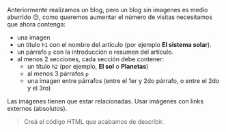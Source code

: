 Anteriormente realizamos un blog, pero un blog sin imagenes es medio aburrido :pensive:, como queremos aumentar el número de visitas necesitamos que ahora contenga:

- una imagen
- un título `h1` con el nombre del artículo (por ejemplo **El sistema solar**).
- un párrafo `p` con la introducción o resumen del artículo.
- al menos 2 secciones, cada sección debe contener: 
  - un título `h2` (por ejemplo, **El sol** o **Planetas**)
  - al menos 3 párrafos `p`
  - una imagen entre párrafos (entre el 1er y 2do párrafo, o entre el 2do y el 3ro)
 
Las imágenes tienen que estar relacionadas. Usar imágenes con links externos (absolutos).  

> Creá el código HTML que acabamos de describir.